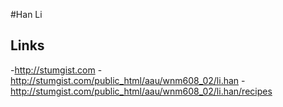 #Han Li

## Links

-http://stumgist.com
-http://stumgist.com/public_html/aau/wnm608_02/li.han
-http://stumgist.com/public_html/aau/wnm608_02/li.han/recipes
